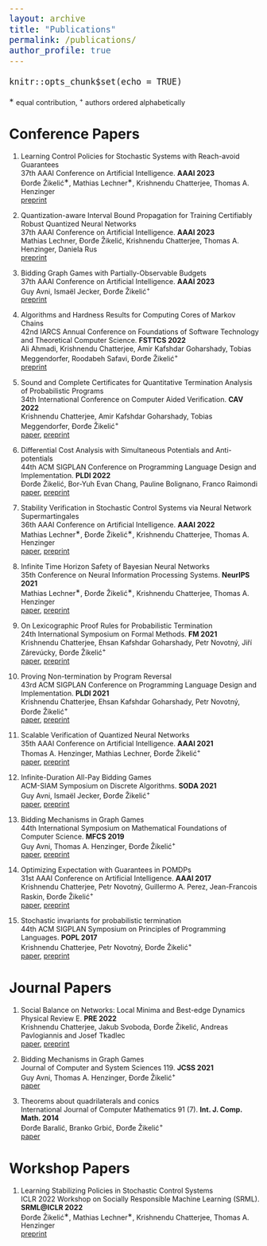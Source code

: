 ```yaml
---
layout: archive
title: "Publications"
permalink: /publications/
author_profile: true
---
```


<style type="text/css">

body, td {
   font-size: 14px;
}
code.r{
  font-size: 20px;
}
pre {
  font-size: 20px
}
</style>

```{r setup, include=FALSE}
knitr::opts_chunk$set(echo = TRUE)
```

<sup>∗</sup> equal contribution, <sup>+</sup> authors ordered alphabetically

# Conference Papers

1. Learning Control Policies for Stochastic Systems with Reach-avoid Guarantees <br/>
37th AAAI Conference on Artificial Intelligence. **AAAI 2023**<br/>
Đorđe Žikelić<sup>∗</sup>, Mathias Lechner<sup>∗</sup>, Krishnendu Chatterjee, Thomas A. Henzinger<br/>
[preprint](https://arxiv.org/abs/2210.05308)

2. Quantization-aware Interval Bound Propagation for Training Certifiably Robust Quantized Neural Networks <br/>
37th AAAI Conference on Artificial Intelligence. **AAAI 2023**<br/>
Mathias Lechner, Đorđe Žikelić, Krishnendu Chatterjee, Thomas A. Henzinger, Daniela Rus <br/>
[preprint](https://arxiv.org/abs/2211.16187)

3. Bidding Graph Games with Partially-Observable Budgets <br/>
37th AAAI Conference on Artificial Intelligence. **AAAI 2023**<br/>
Guy Avni, Ismaël Jecker, Đorđe Žikelić<sup>+</sup><br/>
[preprint](https://arxiv.org/abs/2211.13626)

4. Algorithms and Hardness Results for Computing Cores of Markov Chains <br/>
42nd IARCS Annual Conference on Foundations of Software Technology and Theoretical Computer Science. **FSTTCS 2022** <br/>
Ali Ahmadi, Krishnendu Chatterjee, Amir Kafshdar Goharshady, Tobias Meggendorfer, Roodabeh Safavi, Đorđe Žikelić<sup>+</sup><br/>
[preprint](https://hal.archives-ouvertes.fr/hal-03808158/)

5. Sound and Complete Certificates for Quantitative Termination Analysis of Probabilistic Programs <br>
34th International Conference on Computer Aided Verification. **CAV 2022** <br>
Krishnendu Chatterjee, Amir Kafshdar Goharshady, Tobias Meggendorfer, Đorđe Žikelić<sup>+</sup><br/>
[paper](https://link.springer.com/chapter/10.1007/978-3-031-13185-1_4),
[preprint](https://hal.archives-ouvertes.fr/hal-03675086/)

6. Differential Cost Analysis with Simultaneous Potentials and Anti-potentials <br/>
44th ACM SIGPLAN Conference on Programming Language Design and Implementation. **PLDI 2022**<br/>
Đorđe Žikelić, Bor-Yuh Evan Chang, Pauline Bolignano, Franco Raimondi <br>
[paper](https://dl.acm.org/doi/abs/10.1145/3519939.3523435),
[preprint](https://arxiv.org/abs/2204.00870)

7. Stability Verification in Stochastic Control Systems via Neural Network Supermartingales <br/>
36th AAAI Conference on Artificial Intelligence. **AAAI 2022**<br/>
Mathias Lechner<sup>∗</sup>, Đorđe Žikelić<sup>∗</sup>, Krishnendu Chatterjee, Thomas A. Henzinger<br/>
[paper](https://ojs.aaai.org/index.php/AAAI/article/view/20695),
[preprint](https://arxiv.org/abs/2112.09495)

8. Infinite Time Horizon Safety of Bayesian Neural Networks <br/>
35th Conference on Neural Information Processing Systems. **NeurIPS 2021**<br/>
Mathias Lechner<sup>∗</sup>, Đorđe Žikelić<sup>∗</sup>, Krishnendu Chatterjee, Thomas A. Henzinger<br/>
[paper](https://proceedings.neurips.cc/paper/2021/hash/544defa9fddff50c53b71c43e0da72be-Abstract.html),
[preprint](https://arxiv.org/abs/2111.03165)

9. On Lexicographic Proof Rules for Probabilistic Termination <br/>
24th International Symposium on Formal Methods. **FM 2021**<br/>
Krishnendu Chatterjee, Ehsan Kafshdar Goharshady, Petr Novotný, Jiří Zárevúcky, Đorđe Žikelić<sup>+</sup><br/>
[paper](https://link.springer.com/chapter/10.1007/978-3-030-90870-6_33), [preprint](https://arxiv.org/abs/2108.02188)

10. Proving Non-termination by Program Reversal <br/>
43rd ACM SIGPLAN Conference on Programming Language Design and Implementation. **PLDI 2021**<br/>
Krishnendu Chatterjee, Ehsan Kafshdar Goharshady, Petr Novotný, Đorđe Žikelić<sup>+</sup><br/>
[paper](https://dl.acm.org/doi/10.1145/3453483.3454093), [preprint](https://arxiv.org/abs/2104.01189)

11. Scalable Verification of Quantized Neural Networks <br/>
35th AAAI Conference on Artificial Intelligence. **AAAI 2021**<br/>
Thomas A. Henzinger, Mathias Lechner, Đorđe Žikelić<sup>+</sup><br/>
[paper](https://ojs.aaai.org/index.php/AAAI/article/view/16496), [preprint](https://arxiv.org/abs/2012.08185)

12. Infinite-Duration All-Pay Bidding Games <br/>
ACM-SIAM Symposium on Discrete Algorithms. **SODA 2021**<br/>
Guy Avni, Ismaël Jecker, Đorđe Žikelić<sup>+</sup><br/>
[paper](https://epubs.siam.org/doi/10.1137/1.9781611976465.38), [preprint](https://arxiv.org/abs/2005.06636)

13. Bidding Mechanisms in Graph Games <br/>
44th International Symposium on Mathematical Foundations of Computer Science. **MFCS 2019**<br/>
Guy Avni, Thomas A. Henzinger, Đorđe Žikelić<sup>+</sup><br/>[paper](https://drops.dagstuhl.de/opus/volltexte/2019/10955/),
[preprint](https://arxiv.org/abs/1905.03835)

14. Optimizing Expectation with Guarantees in POMDPs <br/>
31st AAAI Conference on Artificial Intelligence. **AAAI 2017**<br/>
Krishnendu Chatterjee, Petr Novotný,  Guillermo A. Perez, Jean-Francois Raskin, Đorđe Žikelić<sup>+</sup><br/>
[paper](https://aaai.org/ocs/index.php/AAAI/AAAI17/paper/view/14354), [preprint](https://arxiv.org/abs/1611.08696)

15. Stochastic invariants for probabilistic termination <br/>
44th ACM SIGPLAN Symposium on Principles of Programming Languages. **POPL 2017**<br/>
Krishnendu Chatterjee, Petr Novotný, Đorđe Žikelić<sup>+</sup><br/>
[paper](https://dl.acm.org/doi/10.1145/3009837.3009873), [preprint](https://arxiv.org/abs/1611.01063)

# Journal Papers

1. Social Balance on Networks: Local Minima and Best-edge Dynamics <br/>
Physical Review E. **PRE 2022** <br/>
Krishnendu Chatterjee, Jakub Svoboda, Đorđe Žikelić, Andreas Pavlogiannis and Josef Tkadlec<br/>
[paper](https://journals.aps.org/pre/abstract/10.1103/PhysRevE.106.034321),
[preprint](https://arxiv.org/abs/2210.02394)

2. Bidding Mechanisms in Graph Games <br/>
Journal of Computer and System Sciences 119. **JCSS 2021**<br/>
Guy Avni, Thomas A. Henzinger, Đorđe Žikelić<sup>+</sup><br/>
[paper](https://www.sciencedirect.com/science/article/abs/pii/S0022000021000234?via%3Dihub)

3. Theorems about quadrilaterals and conics <br/>
International Journal of Computer Mathematics 91 (7). **Int. J. Comp. Math. 2014**<br/>
Đorđe Baralić, Branko Grbić, Đorđe Žikelić<sup>+</sup><br/>
[paper](https://www.tandfonline.com/doi/abs/10.1080/00207160.2013.844338)

# Workshop Papers

1. Learning Stabilizing Policies in Stochastic Control Systems <br>
ICLR 2022 Workshop on Socially Responsible Machine Learning (SRML). **SRML@ICLR 2022**<br/>
Đorđe Žikelić<sup>∗</sup>, Mathias Lechner<sup>∗</sup>, Krishnendu Chatterjee, Thomas A. Henzinger<br/>
[preprint](https://arxiv.org/abs/2205.11991)